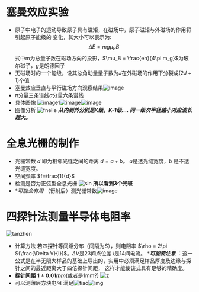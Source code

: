 # 塞曼效应实验

- 原子中电子的运动导致原子具有磁矩，在磁场中，原子磁矩与外磁场的作用将引起原子能级的 变化，其大小可以表示为:
  $$\Delta E = mg \mu_BB$$
  式中m为总量子数在磁场方向的投影，$\mu_B = \frac{eh}{4\pi m_g}$为玻尔磁子，$g$是朗德因子
- 无磁场时的一个能级，设其总角动量量子数为$J$在外磁场的作用下分裂成$(2J+1)$个值
- 塞曼效应垂直与平行磁场方向观察结果![image](https://Snape-max.github.io/saiman.jpg)
- $\pi$分量三条谱线$\sigma$分量六条谱线
- 具体图像 
  ![image1](https://Snape-max.github.io/1.png)![image](https://Snape-max.github.io/2.png)![image](https://Snape-max.github.io/4.png)
- 图像分析 
  ![fnelie](https://Snape-max.github.io/2.png)
  ***从内到外分别是K级，K-1级.... 同一级次半径越小对应波长越大。***
# 全息光栅的制作
- 光栅常数 $d$ 即为相邻光缝之间的距离 $d=a+b$。 $a$是透光缝宽度，$b$ 是不透光缝宽度。
- 空间频率 $f=\frac{1}{d}$
- 检测是否为正弦型全息光栅 ![sin](https://Snape-max.github.io/sin.png) **所以看到3个光斑**
- **可能会有用*  （衍射后）测光栅常数![image](https://Snape-max.github.io/d.png)
# 四探针法测量半导体电阻率
![tanzhen](https://Snape-max.github.io/tanzhen.png)
- 计算方法 若四探针等间距分布（间隔为$S$），则电阻率 $\rho = 2\pi S(\frac{\Delta V}{I})$。$\Delta V$是23间点位差 $I$是14间电流。
  ****可能要注意*** ：这一公式是在半无限大样品的基础上导出的，实用中必须满足样品厚度及边缘与探针之间的最近距离大于四倍探针间距， 这样才能使该式具有足够的精确度。
- **探针间距** **$1\pm0.01mm$**(或者是1mm?)
  ![z](https://Snape-max.github.io/t.png)
- 可以测薄层方块电阻 满足![tiao](https://Snape-max.github.io/cul.png)![img](https://Snape-max.github.io/s.png)

  

